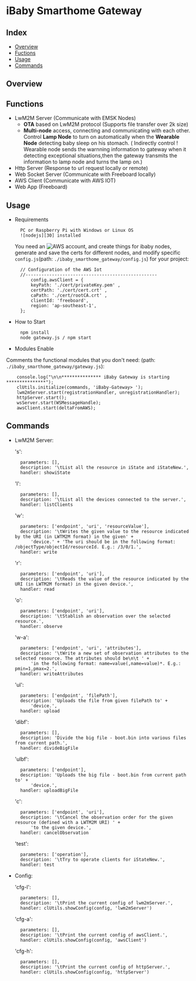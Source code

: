 # iBaby Smarthome Gateway

## Index ##
* [Overview](#overview)
* [Fuctions](#functions)
* [Usage](#usage)
* [Commands](#commands)
 
## Overview

## Functions
- LwM2M Server (Communicate with EMSK Nodes)
    - **OTA** based on LwM2M protocol (Supports file transfer over 2k size)
    - **Multi-node** access, connecting and communicating with each other.
      Control **Lamp Node** to turn on automatically when the **Wearable Node** detecting baby sleep on his stomach.
      ( Indirectly control ! Wearable node sends the warnning information to gateway when it detecting exceptional situations,then the gateway transmits the information to lamp node and turns the lamp on.)
- Http Server (Response to url request locally or remote)
- Web Socket Server (Communicate with Freeboard locally)
- AWS Client (Communicate with AWS IOT)
- Web App (Freeboard)

## Usage
- Requirements

        PC or Raspberry Pi with Windows or Linux OS
		![nodejs][30] installed

    You need an ![AWS][31] account, and create things for ibaby nodes, generate and save the certs for different nodes, and modify specific `config.js`(path: `./ibaby_smarthome_gateway/config.js`) for your project:

        // Configuration of the AWS Iot
        //--------------------------------------------------
            config.awsClient = {
            keyPath: './cert/privateKey.pem' ,
            certPath: './cert/cert.crt' ,
            caPath: './cert/rootCA.crt' ,
            clientId: 'freeboard',
            region: 'ap-southeast-1',
        };

- How to Start
        
		npm install
		node gateway.js / npm start

- Modules Enable

Comments the functional modules that you don't need:
(path: `./ibaby_smarthome_gateway/gateway.js`):

	    console.log("\n\n*************** iBaby Gateway is starting ***************");
		clUtils.initialize(commands, 'iBaby-Gateway> ');
		lwm2mServer.start(registrationHandler, unregistrationHandler);
		httpServer.start();
		wsServer.start(WSMessageHandle);
		awsClient.start(deltaFromAWS);


## Commands
- LwM2M Server:

	's': 

        parameters: [],
        description: '\tList all the resource in iState and iStateNew.',
        handler: showiState
    
	'l': 

        parameters: [],
        description: '\tList all the devices connected to the server.',
        handler: listClients

    'w': 

        parameters: ['endpoint', 'uri', 'resourceValue'],
        description: '\tWrites the given value to the resource indicated by the URI (in LWTM2M format) in the given' +
            'device.' + 'The uri should be in the following format: /objectType/objectId/resourceId. E.g.: /3/0/1.',
        handler: write

    'r': 

        parameters: ['endpoint', 'uri'],
        description: '\tReads the value of the resource indicated by the URI (in LWTM2M format) in the given device.',
        handler: read

    'o':

        parameters: ['endpoint', 'uri'],
        description: '\tStablish an observation over the selected resource.',
        handler: observe

    'w-a': 

        parameters: ['endpoint', 'uri', 'attributes'],
        description: '\tWrite a new set of observation attributes to the selected resource. The attributes should be\n\t ' +
            'in the following format: name=value(,name=value)*. E.g.: pmin=1,pmax=2.',
        handler: writeAttributes

	'ul': 

        parameters: ['endpoint', 'filePath'],
        description: 'Uploads the file from given filePath to' +
            'device.',
        handler: upload  

    'dibf': 

        parameters: [],
        description: 'Divide the big file - boot.bin into various files from current path.',
        handler: divideBigFile

    'ulbf': 

        parameters: ['endpoint'],
        description: 'Uploads the big file - boot.bin from current path to' +
            'device.',
        handler: uploadBigFile  

    'c': 

        parameters: ['endpoint', 'uri'],
        description: '\tCancel the observation order for the given resource (defined with a LWTM2M URI) ' +
            'to the given device.',
        handler: cancelObservation

	'test': 

        parameters: ['operation'],
        description: '\tTry to operate clients for iStateNew.',
        handler: test

- Config:

    'cfg-l': 

        parameters: [],
        description: '\tPrint the current config of lwm2mServer.',
        handler: clUtils.showConfig(config, 'lwm2mServer')

    'cfg-a': 

        parameters: [],
        description: '\tPrint the current config of awsClient.',
        handler: clUtils.showConfig(config, 'awsClient')

    'cfg-h': 

        parameters: [],
        description: '\tPrint the current config of httpServer.',
        handler: clUtils.showConfig(config, 'httpServer')


[30]: https://nodejs.org/en/    "nodejs"
[31]: https://aws.amazon.com/free/?nc1=h_ls    "AWS"
